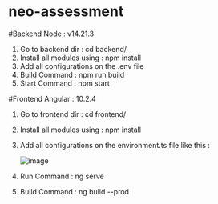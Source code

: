 # neo-assessment

#Backend
Node : v14.21.3
1. Go to backend dir : cd backend/
2. Install all modules using : npm install
3. Add all configurations on the .env file
4. Build Command : npm run build
5. Start Command : npm start

#Frontend
Angular : 10.2.4
1. Go to frontend dir : cd frontend/
2. Install all modules using : npm install
3. Add all configurations on the environment.ts file like this :
   
   ![image](https://github.com/user-attachments/assets/83abeea6-fa27-4b55-bda4-921afa99d51d)
5. Run Command : ng serve
6. Build Command : ng build --prod

